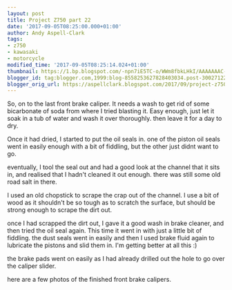 ```yaml
---
layout: post
title: Project Z750 part 22
date: '2017-09-05T08:25:00.000+01:00'
author: Andy Aspell-Clark
tags:
- z750
- kawasaki
- motorcycle
modified_time: '2017-09-05T08:25:14.024+01:00'
thumbnail: https://1.bp.blogspot.com/-npn7iE5TC-o/WWm8fbkLHkI/AAAAAAAC-Ic/cAjbseJp4YsnlnLx6NJinMwe55nJRWonACKgBGAs/s72-c/IMG_20170715_075052.jpg
blogger_id: tag:blogger.com,1999:blog-8558253627828403034.post-300271227066028527
blogger_orig_url: https://aspellclark.blogspot.com/2017/09/project-z750-part-22.html
---
```


So, on to the last front brake caliper. It needs a wash to get rid of some bicarbonate of soda from where I tried blasting it. Easy enough, just let it soak in a tub of water and wash it over thoroughly. then leave it for a day to dry.

Once it had dried, I started to put the oil seals in. one of the piston oil seals went in easily enough with a bit of fiddling, but the other just didnt want to go.

eventually, I tool the seal out and had a good look at the channel that it sits in, and realised that I hadn't cleaned it out enough. there was still some old road salt in there.

I used an old chopstick to scrape the crap out of the channel. I use a bit of wood as it shouldn't be so tough as to scratch the surface, but should be strong enough to scrape the dirt out.

once I had scrapped the dirt out, I gave it a good wash in brake cleaner, and then tried the oil seal again. This time it went in with just a little bit of fiddling. the dust seals went in easily and then I used brake fluid again to lubricate the pistons and slid them in. I'm getting better at all this :)

the brake pads went on easily as I had already drilled out the hole to go over the caliper slider.

here are a few photos of the finished front brake calipers.























